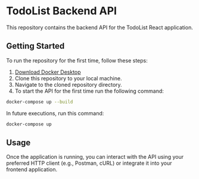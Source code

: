 # TodoList Backend API

This repository contains the backend API for the TodoList React application.

## Getting Started

To run the repository for the first time, follow these steps:

1. [Download Docker Desktop](https://www.docker.com/products/docker-desktop)
2. Clone this repository to your local machine.
3. Navigate to the cloned repository directory.
4. To start the API for the first time run the following command:

```bash
docker-compose up --build
```

In future executions, run this command:

```bash
docker-compose up
```

## Usage

Once the application is running, you can interact with the API using your preferred HTTP client (e.g., Postman, cURL) or integrate it into your frontend application.
